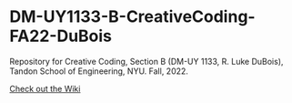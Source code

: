 # DM-UY1133-B-CreativeCoding-FA22-DuBois
Repository for Creative Coding, Section B (DM-UY 1133, R. Luke DuBois), Tandon School of Engineering, NYU. Fall, 2022.

[Check out the Wiki](../../wiki)
